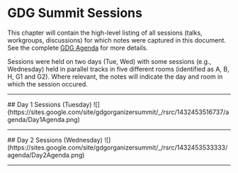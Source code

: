 # GDG Summit Sessions

This chapter will contain the high-level listing of all sessions (talks, workgroups, discussions) for which notes were captured in this document. See the complete [GDG Agenda](http://j.mp/gdgsummitagenda) for more details.

Sessions were held on two days (Tue, Wed) with some sessions (e.g., Wednesday) held in parallel tracks in five different rooms (identified as A, B, H, G1 and G2). Where relevant, the notes will indicate the day and room in which the session occured.


<hr>
## Day 1 Sessions (Tuesday)
![](https://sites.google.com/site/gdgorganizersummit/_/rsrc/1432453516737/agenda/Day1Agenda.png)


<hr>
## Day 2 Sessions (Wednesday)
![](https://sites.google.com/site/gdgorganizersummit/_/rsrc/1432453533333/agenda/Day2Agenda.png)
<hr>
